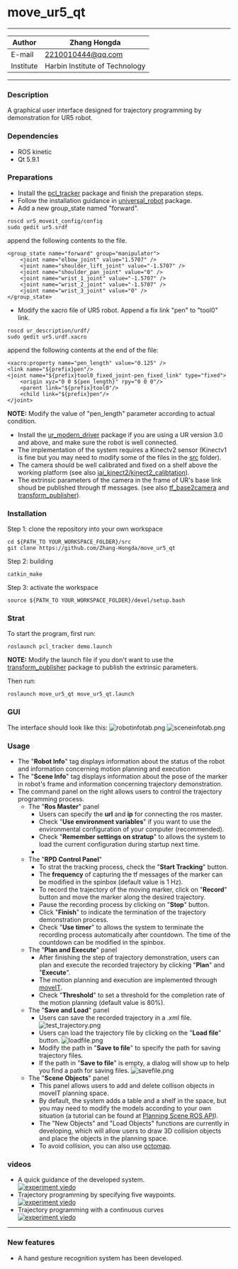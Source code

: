 move_ur5_qt
==============================

****
|Author|Zhang Hongda|
|------|-----------------|
|E-mail|2210010444@qq.com|
|Institute|Harbin Institute of Technology|
****

### Description
A graphical user interface designed for trajectory programming by demonstration for UR5 robot.
### Dependencies
- ROS kinetic
- Qt 5.9.1
### Preparations
* Install the [pcl_tracker](https://github.com/Zhang-Hongda/pcl_tracker) package and finish the preparation steps.
* Follow the installation guidance in [universal_robot](https://github.com/ros-industrial/universal_robot) package. 
* Add a new group_state named "forward".
```
roscd ur5_moveit_config/config
sudo gedit ur5.srdf
```
append the following contents to the file.
```
<group_state name="forward" group="manipulator">
    <joint name="elbow_joint" value="1.5707" />
    <joint name="shoulder_lift_joint" value="-1.5707" />
    <joint name="shoulder_pan_joint" value="0" />
    <joint name="wrist_1_joint" value="-1.5707" />
    <joint name="wrist_2_joint" value="-1.5707" />
    <joint name="wrist_3_joint" value="0" />
</group_state>
```
* Modify the xacro file of UR5 robot. Append a fix link "pen" to "tool0" link.
```
roscd ur_description/urdf/
sudo gedit ur5.urdf.xacro
```
append the following contents at the end of the file:
```
<xacro:property name="pen_length" value="0.125" />
<link name="${prefix}pen"/>
<joint name="${prefix}tool0_fixed_joint-pen_fixed_link" type="fixed">
    <origin xyz="0 0 ${pen_length}" rpy="0 0 0"/>
    <parent link="${prefix}tool0"/>
    <child link="${prefix}pen"/>
</joint>
```
__NOTE:__ Modify the value of "pen_length" parameter according to actual condition.
* Install the [ur_modern_driver](https://github.com/Zhang-Hongda/ur_modern_driver) package if you are using a UR version 3.0 and above, and make sure the robot is well connected.
* The implementation of the system requires a Kinectv2 sensor (Kinectv1 is fine but you may need to modify some of the files in the [src](./src) folder). 
* The camera should be well calibrated and fixed on a shelf above the working platform (see also [iai_kinect2/kinect2_calibtation](https://github.com/code-iai/iai_kinect2/tree/master/kinect2_calibration)). 
* The extrinsic parameters of the camera in the frame of UR's base link shoud be published through tf messages. (see also [tf_base2camera](https://github.com/Zhang-Hongda/tf_base2camera) and [transform_publisher](https://github.com/Zhang-Hongda/transform_publisher)). 
### Installation
Step 1: clone the repository into your own workspace
```
cd ${PATH_TO YOUR_WORKSPACE_FOLDER}/src
git clone https://github.com/Zhang-Hongda/move_ur5_qt
```
Step 2: building
```
catkin_make
```
Step 3: activate the workspace
```
source ${PATH_TO YOUR_WORKSPACE_FOLDER}/devel/setup.bash
```
### Strat 
To start the program, first run:
```
roslaunch pcl_tracker demo.launch 
```
__NOTE:__  Modify the launch file if you don't want to use the [transform_publisher](https://github.com/Zhang-Hongda/transform_publisher) package to publish the extrinsic parameters.  

Then run:
```
roslaunch move_ur5_qt move_ur5_qt.launch
```
### GUI
The interface should look like this:
![robotinfotab.png](./png/robotinfotab.png "robot info tab")
![sceneinfotab.png](./png/sceneinfotab.png "scene info tab")
### Usage
*  The "__Robot Info__" tag displays information about the status of the robot and information concerning motion planning and execution
*  The "__Scene Info__" tag displays information about the pose of the marker in robot's frame and information concerning trajectory demonstration.
*  The command panel on the right allows users to control the trajectory programming process.
    * The "__Ros Master__" panel
        * Users can specify the __url__ and __ip__ for connecting the ros master.
        * Check "__Use environment variables__" if you want to use the environmental configuration of your computer (recommended).
        * Check "__Remember settings on stratup__" to allows the system to load the current configuration during startup next time.
        * 
    * The "__RPD Control Panel__"
        * To strat the tracking process, check the "__Start Tracking__" button.
        * The __frequency__ of capturing the tf messages of the marker can be modified in the spinbox (default value is 1 Hz).
        * To record the trajectory of the moving marker, click on "__Record__" button and move the marker along the desired trajectory.
        * Pause the recording process by clicking on "__Stop__" button.
        * Click "__Finish__" to indicate the termination of the trajectory demonstration process.
        * Check "__Use timer__" to allows the system to terminate the recording process automatically after countdown. The time of the countdown can be modified in the spinbox.
    * The "__Plan and Execute__" panel
        * After finishing the step of trajectory demonstration, users can plan and execute the recorded trajectory by clicking "__Plan__" and "__Execute__".
        * The motion planning and execution are implemented through [moveIT](https://moveit.ros.org/).
        * Check "__Threshold__" to set a threshold for the completion rate of the motion planning (default value is 80%).
    * The "__Save and Load__" panel
        * Users can save the recorded trajectory in a .xml file.
        ![test_trajectory.png](./png/test_trajectory.png "test_trajectory")
        * Users can load the trajectory file by clicking on the "__Load file__" button.
        ![loadfile.png](./png/loadfile.png "loadfile")
        * Modify the path in "__Save to file__" to specify the path for saving trajectory files.
        * If the path in "__Save to file__" is empty, a dialog will show up to help you find a path for saving files.
        ![savefile.png](./png/savefile.png "savefile")        
    * The "__Scene Objects__" panel
        * This panel allows users to add and delete collison objects in moveIT planning space.
        * By default, the system adds a table and a shelf in the space, but you may need to modify the models according to your own situation (a tutorial can be found at [Planning Scene ROS API](http://docs.ros.org/kinetic/api/moveit_tutorials/html/doc/planning_scene_ros_api/planning_scene_ros_api_tutorial.html#getting-started)).
        * The "New Objects" and "Load Objects" functions are currently in developing, which will allow users to draw 3D collision objects and place the objects in the planning space.
        * To avoid collision, you can also use [octomap](http://wiki.ros.org/octomap).

### videos
* A quick guidance of the developed system.  
     [![experiment viedo](https://img.youtube.com/vi/YASbjS_zb-g/0.jpg)](https://www.youtube.com/watch?v=YASbjS_zb-g)  
* Trajectory programming by specifying five waypoints.  
     [![experiment viedo](https://img.youtube.com/vi/F18YgKlDluw/0.jpg)](https://www.youtube.com/watch?v=F18YgKlDluw)  
* Trajectory programming with a continuous curves  
     [![experiment viedo](https://img.youtube.com/vi/5dFEKOuHhTA/0.jpg)](https://www.youtube.com/watch?v=5dFEKOuHhTA)  
***
### New features
- A hand gesture recognition system has been developed.